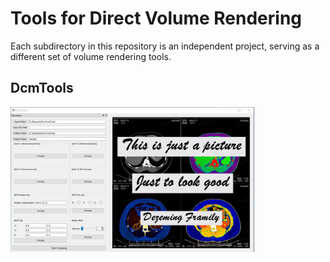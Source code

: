 # Tools for Direct Volume Rendering

Each subdirectory in this repository is an independent project, serving as a different set of volume rendering tools.

## DcmTools

<img src="Images/DcmTools-Software.png" width="390" >

